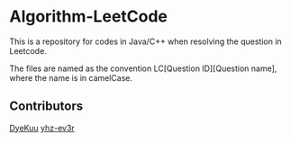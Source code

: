 # Algorithm-LeetCode
This is a repository for codes in Java/C++ when resolving the question in Leetcode.

The files are named as the convention LC[Question ID][Question name], where the name is in camelCase.

## Contributors

[DyeKuu](https://github.com/DyeKuu)
[yhz-ev3r](https://github.com/yhz-ev3r)
